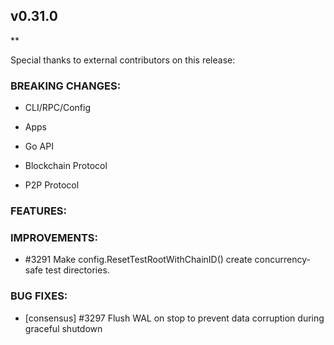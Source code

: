 ## v0.31.0

**

Special thanks to external contributors on this release:

### BREAKING CHANGES:

* CLI/RPC/Config

* Apps

* Go API

* Blockchain Protocol

* P2P Protocol

### FEATURES:

### IMPROVEMENTS:

* \#3291 Make config.ResetTestRootWithChainID() create concurrency-safe test directories.

### BUG FIXES:
- [consensus] \#3297 Flush WAL on stop to prevent data corruption during
  graceful shutdown
